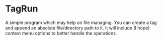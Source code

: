# TagRun

A simple program which may help on file managing.
You can create a tag and append an absolute file/directory path to it. It will include (I hope) context menu options to better handle the operations.